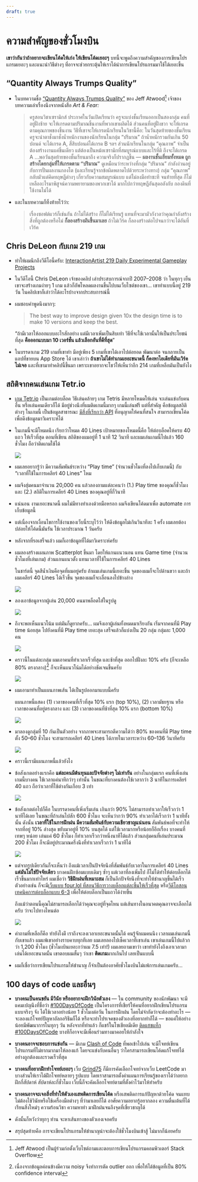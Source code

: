 ```yaml
---
draft: true
---
```


# ความสำคัญของชั่วโมงบิน

**เขาว่ากันว่าถ้าอยากจะเขียนโค้ดให้เก่ง ให้เขียนโค้ดเยอะๆ**
บทนี้จะพูดถึงความสำคัญของการเขียนโปรแกรมเยอะๆ
และแนะนำวิธีต่างๆ ที่อาจจะช่วยกระตุ้นให้เราได้นำการเขียนโปรแกรมมาใช้ได้เยอะขึ้น

## “Quantity Always Trumps Quality”

- ในบทความชื่อ [“Quantity Always Trumps Quality”](https://blog.codinghorror.com/quantity-always-trumps-quality/) ของ Jeff Atwood[^jeffatwood]
  เจ้าของบทความเล่าเรื่องนึงจากหนังสือ _Art & Fear:_

  > ครูสอนวิชาเซรามิกส์ ประกาศในวันเปิดเรียนว่า ครูจะแบ่งชั้นเรียนออกเป็นสองกลุ่ม
  > คนที่อยู่ฝั่งซ้าย จะให้เกรดตามปริมาณชิ้นงานที่พวกเขาผลิตได้
  > ส่วนคนที่อยู่ฝั่งขวา จะให้เกรดตามคุณภาพของชิ้นงาน
  > วิธีที่เขาจะให้เกรดนักเรียนในวิชานี้คือ:
  > ในวันสุดท้ายของชั้นเรียน
  > ครูจะนำตาชั่งมาชั่งน้ำหนักงานของนักเรียนในกลุ่ม “ปริมาณ” ถ้าน้ำหนักรวมกันเกิน 50 ปอนด์ จะได้เกรด A, สี่สิบปอนด์ได้เกรด B ฯลฯ
  > ส่วนนักเรียนในกลุ่ม “คุณภาพ” จำเป็นต้องสร้างงานแค่ชิ้นเดียว แต้ต้องเป็นหม้อเซรามิกที่สมบูรณ์แบบและไร้ที่ติ ถึงจะได้เกรด A
  > …พอวันสุดท้ายของชั้นเรียนมาถึง ความจริงก็ปรากฏขึ้น — **ผลงานชั้นเยี่ยมทั้งหมด ถูกสร้างโดยกลุ่มที่ให้เกรดตาม “ปริมาณ”**
  > ดูเหมือนว่าระหว่างที่กลุ่ม “ปริมาณ” กำลังง่วนอยู่กับการปั่นผลงานกองโต (และเรียนรู้จากข้อผิดพลาดไปด้วยระหว่างทาง)
  > กลุ่ม “คุณภาพ” กลับมัวแต่คิดทฤษฎีต่างๆ เกี่ยวกับความสมบูรณ์แบบ แต่ไม่ลงมือทำซะที จนท้ายที่สุด ก็ไม่เหลืออะไรมาพิสูจน์ความพยายามของพวกเขาได้ มากไปกว่าทฤษฎีอันสุดอลังกับ กองดินที่ใช้งานไม่ได้

- และในบทความก็ทิ้งท้ายไว้ว่า:

  > เรื่องซอฟต์แวร์ก็เช่นกัน
  > ถ้าไม่ได้สร้าง ก็ไม่ได้เรียนรู้
  > แทนที่จะมามัวกังวลว่าคุณกำลังสร้างสิ่งที่ถูกต้องหรือไม่ **ก็ลองสร้างมันขึ้นมาเลย**
  > ถ้าไม่เวิร์ค ก็ลองสร้างต่อไปจนกว่าจะได้อันที่เวิร์ค

[^jeffatwood]: Jeff Atwood เป็นผู้ร่วมก่อตั้งเว็บไซต์ถามและตอบการเขียนโปรแกรมคอมพิวเตอร์ Stack Overflow

## Chris DeLeon กับเกม 219 เกม

- ทำให้ผมนึกถึงวีดีโอนี้ครับ: [InteractionArtist 219 Daily Experimental Gameplay Projects](https://youtu.be/BgZrBpSISS0)

- ในวีดีโอนี้
  Chris DeLeon เจ้าของคลิป เล่าประสบการณ์จากปี 2007–2008 ว่า
  ในทุกๆ เย็น เขาจะสร้างเกมง่ายๆ 1 เกม แล้วก็อัพโหลดผลงานขึ้นไปบนเว็บไซต์ของเขา…
  เขาทำแบบนี้อยู่ 219 วัน
  ในคลิปเขาก็เล่าว่าได้อะไรบ้างจากประสบการณ์นี้

- ผมชอบคำพูดนึงมากๆ:

  > The best way to improve design given 10x the design time is to make 10 versions and keep the best.

  “ถ้ามีเวลาให้ออกแบบอะไรสักอย่าง แต่มีเวลาเพิ่มเป็นสิบเท่า
  วิธีที่จะใช้เวลานั้นให้เป็นประโยชน์ที่สุด **คือออกแบบมา 10 เวอร์ชั่น แล้วเลือกอันที่ดีที่สุด**”

- ในบรรดาเกม 219 เกมที่เขาทำ
  มีอยู่เพียง 5 เกมที่เขาได้เอาไปต่อยอด พัฒนาต่อ จนกลายเป็นแอปที่ขายบน App Store ได้
  เขาเล่าว่า **ถ้าเขาไม่ได้ทำเกมเยอะขนาดนี้ ก็คงหาไอเดียที่มันเวิร์คไม่เจอ**
  และที่เขามาทำคลิปนี้ขึ้นมา เพราะเขาอยากจะโชว์ให้เห็นว่าอีก 214 เกมที่เหลือมันเป็นยังไง

## สถิติจากคนเล่นเกม Tetr.io

- [เกม Tetr.io](https://tetr.io/) เป็นเกมต่อบล็อค
  วิธีเล่นคล้ายๆ เกม Tetris
  มีหลายโหมดให้เล่น
  จะเล่นแข่งกับคนอื่น หรือเล่นคนเดียวก็ได้
  มีอยู่ช่วงนึงที่ผมติดเกมนี้มากๆ
  เกมนี้เล่นฟรี
  แต่ที่สำคัญ
  คือข้อมูลสถิติต่างๆ ในเกมนี้ เป็นข้อมูลสาธารณะ
  [มีสิ่งที่เรียกว่า API](https://tetr.io/about/api/) ที่อนุญาตให้คนที่สนใจ สามารถเขียนโค้ดเพื่อดึงข้อมูลมาวิเคราะห์ได้

- ในเกมนี้จะมีโหมดนึง เรียกว่าโหมด 40 Lines
  เป้าหมายของโหมดนี้คือ ให้ต่อบล็อคให้ครบ 40 แถว ให้เร็วที่สุด
  ตอนที่เขียน สถิติของผมอยู่ที่ 1 นาที 12 วินาที
  และผมเล่นเกมนี้ไปแล้ว 160 ชั่วโมง
  ถือว่าติดเกมใช้ได้

  ![](https://im.dt.in.th/ipfs/bafybeifqr63q3pupjlezbk7lkybwhdjkjx7qkbicbrthclw4pj4xk7dcse/image.webp)

- ผมเลยอยากรู้ว่า
  มีความสัมพันธ์ระหว่าง “Play time” (จำนวนชั่วโมงที่ลงไปเก็บเกมนี้) กับ “เวลาที่ใช้ในการเคลียร์ 40 Lines” ไหม

- ผมจึงสุ่มคนมาจำนวน 20,000 คน
  แล้วลองถามแต่ละคนว่า
  (1.) Play time ของคุณกี่ชั่วโมง และ (2.) สถิติในการเคลียร์ 40 Lines ของคุณอยู่ที่กี่วินาที

- แน่นอน งานเยอะขนาดนี้ ผมไม่มีทางทำเองด้วยมือหรอก
  ผมจึงเขียนโค้ดมาเพื่อ automate การเก็บข้อมูลนี้

- แต่เนื่องจากเงื่อนไขการใช้งานของเว็บนี้ระบุไว้ว่า ให้ดึงข้อมูลไม่เกินวินาทีละ 1 ครั้ง
  ผมเลยต้องปล่อยให้โค้ดนี้มันรัน ใช้เวลาประมาณ 1 วันครับ

- หลังจากที่รอเสร็จแล้ว ผมก็เอาข้อมูลที่ได้มาวิเคราะห์ครับ

- ผมลองสร้างแผนภาพ Scatterplot ขึ้นมา
  โดยให้แกนแนวนอน แทน Game time (จำนวนชั่วโมงที่เล่นเกม)
  ส่วนแกนแนวตั้ง แทนเวลาที่ใช้ในการเคลียร์ 40 Lines

  ในชาร์ตนี้ จุดสีน้ำเงินคือจุดที่ผมอยู่ครับ
  ถ้าผมเล่นเกมนี้เยอะขึ้น จุดของผมก็จะไปด้านขวา
  และถ้าผมเคลียร์ 40 Lines ได้เร็วขึ้น จุดของผมก็จะเลื่อนลงไปข้างล่าง

  ![](https://im.dt.in.th/ipfs/bafybeifp34idpterdvyonacgh2p77am2nhk4gqxqluwppizlwqpcfvqmkm/image.webp)

- ลองเอาข้อมูลจากผู้เล่น 20,000 คนมาพล็อตใส่ในรูปดู

  ![](https://im.dt.in.th/ipfs/bafybeia37eqwg267m3jxe6k2652lip25olmf3mvm34k2qbta24h6s3p4dq/image.webp)

- ถึงจะพอเห็นแนวโน้ม แต่มันก็ดูยากครับ…
  ผมจึงเอาผู้เล่นทั้งหมดมาเรียงกัน เริ่มจากคนที่มี Play time น้อยสุด ไปยังคนที่มี Play time เยอะสุด
  เสร็จแล้วก็แบ่งเป็น 20 กลุ่ม กลุ่มละ 1,000 คน

  ![](https://im.dt.in.th/ipfs/bafybeieriqsaekhnq4e6zcjmcfxe74enhd7javo755rr6kxcquwdjpolna/image.webp)

- คราวนี้ในแต่ละกลุ่ม
  ผมเอาคนที่ทำเวลาเร็วที่สุด และช้าที่สุด ออกไปฝั่งละ 10% ครับ (ก็จะเหลือ 80% ตรงกลาง)[^noise]
  ก็จะเห็นแนวโน้มได้อย่างชัดเจนขึ้นครับ

  ![](https://im.dt.in.th/ipfs/bafybeihwa42mvxhvfgrzmod24ohkbigoxbhd2mwryndixxpn2qggyszt4y/image.webp)

- ผมเอามาทำเป็นแผนภาพเส้น ได้เป็นรูปออกมาแบบนี้ครับ

  แผนภาพนี้แสดง
  ​(1) เวลาของคนที่เร็วที่สุด 10% แรก (top 10%),
  (2) เวลามัธยฐาน หรือเวลาของคนที่อยู่ตรงกลาง
  และ (3) เวลาของคนที่ช้าที่สุด 10% แรก (bottom 10%)

  ![](https://im.dt.in.th/ipfs/bafybeicblgfvnff7c77776vxkbjeb7aofoqlcwyohhsi7b6vz4clgnx7bq/image.webp)

- มาลองดูกลุ่มที่ 10 กันเป็นตัวอย่าง
  จากภาพจะสามารถตีความได้ว่า 80% ของคนที่มี Play time ตั้ง 50–60 ชั่วโมง
  จะสามารถเคลียร์ 40 Lines ได้ภายในเวลาระหว่าง 60–136 วินาทีครับ

  ![](https://im.dt.in.th/ipfs/bafybeiec6fw52z72icvwksdls7b5ftzb6tjqh7fhcvxkik27c3rq6tae7i/image.webp)

- คราวนี้เรามีแผนภาพนี้แล้วยังไง

- ข้อสังเกตอย่างแรกคือ
  **แต่ละคนมีต้นทุนและปัจจัยต่างๆ ไม่เท่ากัน**
  อย่างในกลุ่มแรก
  คนที่เพิ่งเล่นเกมนี้บางคน ใช้เวลาแค่นาทีกว่าๆ เท่านั้น
  ในขณะที่บางคนต้องใช้เวลากว่า 3 นาทีในการเคลียร์ 40 แถว
  ถือว่าเวลาที่ใช้ต่างกันเกือบ 3 เท่า

  ![](https://im.dt.in.th/ipfs/bafybeihlsv4pnhifdhjn5vvm5rtgv2we4bfx3gyduorxjxjd5zednxtb5e/image.webp)

- ข้อสังเกตต่อไปก็คือ
  ในบรรดาคนที่เพิ่งเริ่มเล่น เกินกว่า 90% ไม่สามารถทำเวลาให้เร็วกว่า 1 นาทีได้เลย
  ในขณะที่ถ้าเล่นไปสัก 600 ชั่วโมง จะเห็นว่ากว่า 90% ทำเวลาได้เร็วกว่า 1 นาทีทั้งนั้น
  ดังนั้น **เวลาที่ใช้ในการฝึกฝน มีความสัมพันธ์กับความเชียวชาญแน่นอน**
  สัมพันธ์พอที่จะทำให้จากที่อยู่ 10% ล่างสุด ขยับมาอยู่ที่ 10% บนสุดได้
  แต่ใช้เวลามากหรือน้อยก็อีกเรื่อง
  บางคนที่เทพๆ หน่อย เล่นแค่ 60 ชั่วโมง ก็ทำเวลาเร็วกว่าหนึ่งนาทีได้แล้ว
  ส่วนกลุ่มคนที่เล่นประมาณ 200 ชั่วโมง ก็จะมีอยู่ประมาณครึ่งนึงที่ทำเวลาเร็วกว่า 1 นาทีได้

  ![](https://im.dt.in.th/ipfs/bafybeigtluydluirsoxac42vqgm4jnxvzybzujtxjdlhlvyaeqs75jr4hm/image.webp)

- แต่จากรูปเดียวกันก็จะเห็นว่า ถึงแม้เวลาเป็นปัจจัยนึงที่สัมพันธ์กับเวลาในการเคลียร์ 40 Lines **แต่มันไม่ใช่ปัจจัยเดียว**
  บางคนฝึกซ้อมแบบเดิมๆ ซ้ำๆ แต่เวลาที่ลงเพิ่มไป ก็ไม่ได้ทำให้ต่อบล็อกได้เร็วขึ้นมากเท่าไหร่
  ผมเชื่อว่า **วิธีฝึกฝนที่เหมาะสม** ก็เป็นอีกปัจจัยนึงที่จะทำให้ชำนาญขึ้นได้เร็ว
  ตัวอย่างเช่น ก็จะมี[เว็บแบบ four.lol ที่สอนวิธีการวางบล็อกแต่ละชิ้นให้เร็วที่สุด](https://four.lol/mid-game/finesse)
  หรือ[วีดีโอสอนเทคนิคการต่อบล็อกแบบ 6-3](https://youtu.be/MqFfc5QtEds) เพื่อให้ต่อบล็อกเป็นแถวได้ง่ายขึ้น

  ถึงแม้ว่าตอนนี้คุณไม่สามารถเลือกได้ว่าคุณจะอยู่ที่จุดไหน
  แต่เส้นทางในอนาคตคุณอาจจะเลือกได้ครับ ว่าจะไปทางไหนต่อ

  ![](https://im.dt.in.th/ipfs/bafybeihowstgoru3m4uczk6upobs4gfwcwhxmejsdx3wlu7beucv422eby/image.webp)

- คำถามที่เหลือก็คือ
  ทำยังไงด่ี เราถึงจะลงเวลาเยอะขนาดนั้นได้
  คนรู้จักผมคนนึง เวลาผมเล่นเกมนี้กับเขาแล้ว ผมแพ้เขาอย่างราบคาบทุกทีเลย
  ผมเลยลองไปเช็คเวลาที่เขาเล่น เขาเล่นเกมนี้ไปแล้วกว่า 1,200 ชั่วโมง (ชั่วโมงบินเยอะกว่าผม 7.5 เท่า!)
  ผมเลยถามเขาว่า เขาทำยังไงถึงเอาเวลามาเล่นได้เยอะขนาดนั้น
  เขาตอบผมสั้นๆ ว่าเขา **ติดเกม**มากเกินไป เลยเป็นแบบนี้

- ผมก็เชื่อว่าการเขียนโปรแกรมให้ชำนาญ ก็จำเป็นต้องอาศัยชั่วโมงบินไม่แพ้การเล่นเกมครับ…

## 100 days of code และอื่นๆ

- **บางคนเป็นคนขยัน มีวินัย หรืออยากจะฝึกวินัยตัวเอง** — ใน community ของนักพัฒนา จะมีแคมเปญนึงที่ชื่อว่า [#100DaysOfCode](https://www.100daysofcode.com/)
  เป็นโครงการที่เชียร์ให้คนที่อยากฝึกเขียนโปรแกรมแบบจริงๆ จัง ได้ใช้เวลาอย่างน้อย 1 ชั่วโมงต่อวัน ในการฝึกฝน
  โดยไม่จำกัดว่าจะต้องทำอะไร — จะลองแก้โจทย์ปัญหาอัลกอริธึมก็ได้ หรือจะทำโปรเจคของตัวเองที่อยากทำก็ได้ — ขอแค่ให้อย่างน้อยมีพัฒนาการในทุกๆ วัน
  หลังจากที่ทำแล้ว ก็แชร์ในโซเชียลมีเดีย [ติดแฮชแท็ก #100DaysOfCode](https://twitter.com/hashtag/100DaysOfCode)
  บางทีก็อาจจะมีเพื่อนร่วมทางมาคอยให้กำลังใจ

- **บางคนอาจจะชอบการแข่งกัน** — มีเกม [Clash of Code](https://www.codingame.com/multiplayer/clashofcode) ที่พอเข้าไปเล่น จะมีโจทย์เขียนโปรแกรมที่ไม่ยากมากมาให้ลองแก้
  โดยจะแข่งกับคนอื่นๆ ว่าใครสามารถเขียนโค้ดแก้โจทย์ได้อย่างถูกต้องและรวดเร็วที่สุด

- **บางคนที่อยากฝึกทำโจทย์เยอะๆ** เว็บ [Grind75](https://www.techinterviewhandbook.org/grind75) ก็มีการคัดเลือกโจทย์จากเว็บ LeetCode มาบางส่วนให้เราได้ฝึกโจทย์หลายๆ รูปแบบ
  โดยเราสามารถตั้งค่าแผนการเรียนรู้ของเราได้ว่าอยากฝึกกี่สัปดาห์ สัปดาห์ละกี่ชั่วโมง
  เว็บนี้ก็จะคัดเลือกโจทย์ตามที่ตั้งค่าไว้มาให้ทำครับ

- **บางคนอาจจะเจอสิ่งที่ทำให้ตัวเองเสพติดการเขียนโค้ด** หรือเสพติดการแก้ปัญหาด้วยโค้ด
  จนแทบไม่ต้องใช้วินัยหรือใช้เครื่องมือต่างๆ ที่ว่ามาเลยก็ได้
  อาศัยความอยากรู้อยากลอง ความตื่นเต้นที่ได้เรียนสิ่งใหม่ๆ ความร้อนวิชา ความหาทำ มาฝึกฝนจนถึงจุดที่เชี่ยวชาญได้

- ดังนั้นก็หวังว่าทุกๆ ท่าน จะหาเส้นทางของตัวเองเจอครับ

- สรุปสุดท้ายคือ การจะเขียนโปรแกรมให้ชำนาญน่าจะต้องใช้ชั่วโมงบินเข้าสู้ ไม่มากก็น้อยครับ

[^noise]: เนื่องจากข้อมูลค่อนข้างมีความ noisy จึงทำการตัด outlier ออก เพื่อให้ได้ข้อมูลที่เป็น 80% confidence interval
